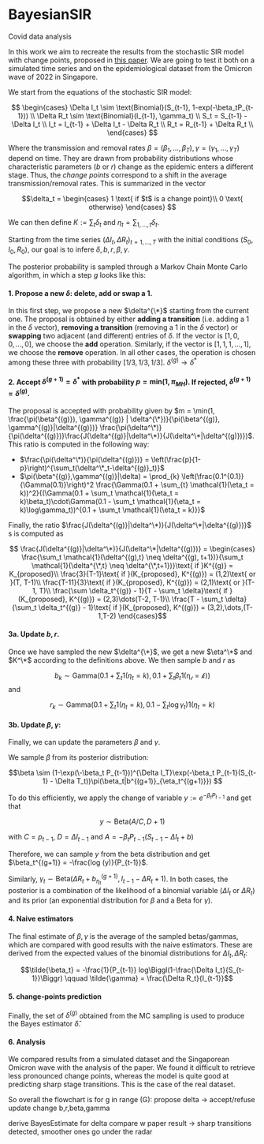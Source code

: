 # BayesianSIR
Covid data analysis

<!-- ![plot](./figures/SIR.png) -->

In this work we aim to recreate the results from the stochastic SIR model with change points, proposed in [this paper](https://www.nature.com/articles/s41598-022-25473-y#MOESM1). We are going to test it both on a simulated time series and on the epidemiological dataset from the Omicron wave of 2022 in Singapore. 

We start from the equations of the stochastic SIR model:

$$
\begin{cases}  \Delta I_t \sim \text{Binomial}(S_{t-1}, 1-exp(-\beta_tP_{t-1})) \\
  \Delta R_t \sim \text{Binomial}(I_{t-1}, \gamma_t) \\
  S_t = S_{t-1} - \Delta I_t \\
  I_t = I_{t-1} + \Delta I_t - \Delta R_t \\
  R_t = R_{t-1} + \Delta R_t \\
\end{cases}
$$

Where the transmission and removal rates $\beta = (\beta_1, ..., \beta_T), \gamma = (\gamma_1, ..., \gamma_T)$ depend on time. 
They are drawn from probability distributions whose characteristic parameters ($b$ or $r$) change as the epidemic enters a different stage. Thus, the *change points* correspond to a shift in the average transmission/removal rates. This is summarized in the vector 

$$\delta_t = 
\begin{cases}
1 \text{ if $t$ is a change point}\\
0 \text{ otherwise}
\end{cases} $$

We can then define $K:=\sum_t \delta_t$ and $\eta_t = \sum_{1, \dots, t}\delta_t$.

Starting from the time series $(\Delta I_t, \Delta R_t)_{t=1,...,T}$ with the initial conditions $(S_0,I_0,R_0)$, our goal is to infere $\delta, b,r, \beta, \gamma$.

The posterior probability is sampled through a Markov Chain Monte Carlo algorithm, in which a step $g$ looks like this:

#### 1. Propose a new $\delta$: delete, add or swap a $1$.
  In this first step, we propose a new $\delta^{\*}$ starting from the current one. The proposal is obtained by either **adding a transition** (i.e. adding a 1 in the $\delta$ vector), **removing a transition** (removing a 1 in the $\delta$ vector) or **swapping** two adjacent (and different) entries of $\delta$. If the vector is $[1, 0, 0, \dots, 0]$, we choose the **add** operation. Similarly, if the vector is $[1,1,1,\dots, 1]$, we choose the **remove** operation. In all other cases, the operation is chosen among these three with probability $[1/3, 1/3, 1/3]$.
  $\delta^{(g)} \rightarrow \delta^*$

#### 2. Accept $\delta^{(g+1)} = \delta^*$ with probability $p = \text{min}(1,\pi_{MH})$. If rejected, $\delta^{(g+1)} = \delta^{(g)}$. 
  The proposal is accepted with probability given by $m = \min(1, \frac{\pi(\beta^{(g)}), \gamma^{(g)} | \delta^{\*})}{\pi(\beta^{(g)}, \gamma^{(g)}|\delta^{(g)})} \frac{\pi(\delta^\*)}{\pi(\delta^{(g)})}\frac{J(\delta^{(g)}|\delta^\*)}{J(\delta^\*|\delta^{(g)})})$. This ratio is computed in the following way:
   - $\frac{\pi(\delta^\*)}{\pi(\delta^{(g)})} = \left(\frac{p}{1-p}\right)^{\sum_t(\delta^\*_t-\delta^{(g)}_t)}$
   - $\pi(\beta^{(g)},\gamma^{(g)}|\delta) = \prod_{k} \left(\frac{0.1^{0.1}}{\Gamma(0.1)}\right)^2 \frac{\Gamma(0.1 + \sum_{t} \mathcal{1}(\eta_t = k))^2}{(\Gamma(0.1 + \sum_t \mathcal{1}(\eta_t = k)\beta_t)\cdot\Gamma(0.1 - \sum_t \mathcal{1}(\eta_t = k)\log\gamma_t))^{0.1 + \sum_t \mathcal{1}(\eta_t = k)}}$

Finally, the ratio $\frac{J(\delta^{(g)}|\delta^\*)}{J(\delta^\*|\delta^{(g)})}$ s is computed as

$$ \frac{J(\delta^{(g)}|\delta^\*)}{J(\delta^\*|\delta^{(g)})} = \begin{cases}
\frac{\sum_t \mathcal{1}(\delta^{(g),t} \neq \delta^{(g), t+1})}{\sum_t \mathcal{1}(\delta^{\*,t} \neq \delta^{\*,t+1})}\text{ if }K^{(g)} = K_{proposed}\\
\frac{3}{T-1}\text{ if }(K_{proposed}, K^{(g)}) = (1,2)\text{ or }(T, T-1)\\
\frac{T-11}{3}\text{ if }(K_{proposed}, K^{(g)}) = (2,1)\text{ or }(T-1, T)\\
\frac{\sum \delta_t^{(g)} - 1}{T - \sum_t \delta}\text{ if }(K_{proposed}, K^{(g)}) = (2,3)\dots(T-2, T-1)\\
\frac{T - \sum_t \delta}{\sum_t \delta_t^{(g)} - 1}\text{ if }(K_{proposed}, K^{(g)}) = (3,2),\dots,(T-1,T-2)
   \end{cases}$$
   <!-- pi_MH = TODO  this formula is probably not correct, since our delta estimator cannot predict non-drastic change points-->   
#### 3a. Update $b,r$.
Once we have sampled the new $\delta^{\*}$, we get a new $\eta^\*$ and $K^\*$ according to the definitions above. We then sample $b$ and $r$ as 

$$b_k \sim\text{Gamma}(0.1 + \sum_{t} \mathcal{1}(\eta_t = k), 0.1 + \sum_t \beta_t \mathcal{1(\eta_t = k)})$$
and

$$r_k \sim\text{Gamma}(0.1 + \sum_{t}\mathcal{1}(\eta_t = k), 0.1 - \sum_t \log{\gamma_t})\mathcal{1}(\eta_t = k)$$
   <!-- b,r ~ some Gamma function -->
#### 3b. Update $\beta, \gamma$:
   Finally, we can update the parameters $\beta$ and $\gamma$. 

   We sample $\beta$ from its posterior distribution:

  $$\beta \sim (1-\exp(\-\beta_t P_{t-1}))^{\Delta I_T}\exp(-\beta_t P_{t-1}(S_{t-1} - \Delta T_t))\pi(\beta_t|b^{(g+1)}_{\eta_t^{(g+1)}}) $$

  To do this efficiently, we apply the change of variable $y := e^{-\beta_t P_{t-1} }$ and get that 

  $$y \sim \text{Beta}(A/C, D+1)$$

  with $C = p_{t-1}$, $D = \Delta I_{t-1}$ and $A = -\beta_t P_{t-1}(S_{t-1} -\Delta I_t + b)$
  
<!-- $$ y \sim Beta(\Delta I_t + 1, S_{t-1} - \Delta I_t - \frac{b^{(g+1)}_{\eta_t^{(g+1)}}}{P_{t-1}} + 1) $$  then $\beta_t^{(g+1)} = -\frac{log (y)}{P_{t-1}}$ and similarly, -->
Therefore, we can sample $y$ from the beta distribution and get $\beta_t^{(g+1)} = -\frac{log (y)}{P_{t-1}}$.

Similarly, 
$\gamma_t \sim \text{Beta}(\Delta R_t+b_{\eta_t}^{(g+1)}, I_{t-1}-\Delta R_t+1)$. 
In both cases, the posterior is a combination of the likelihood of a binomial variable ($\Delta I_t$ or $\Delta R_t$) and its prior (an exponential distribution for $\beta$ and a Beta for $\gamma$).

#### 4. Naive estimators
The final estimate of $\beta, \gamma$ is the average of the sampled betas/gammas, which are compared with good results with the naive estimators. These are derived from the expected values of the binomial distributions for $\Delta I_t, \Delta R_t$:
<!-- beta-tilde is wrong in the paper! -->
```math 
\tilde{\beta_t} = -\frac{1}{P_{t-1}} log\Biggl(1-\frac{\Delta I_t}{S_{t-1}}\Biggr)
\qquad \tilde{\gamma} = \frac{\Delta R_t}{I_{t-1}}
```

#### 5. change-points prediction 
Finally, the set of $\delta^{(g)}$ obtained from the MC sampling is used to produce the Bayes estimator $\hat{\delta}$.

#### 6. Analysis
We compared results from a simulated dataset and the Singaporean Omicron wave with the analysis of the paper.
We found it difficult to retrieve less pronounced change points, whereas the model is quite good at predicting sharp stage transitions. This is the case of the real dataset. 

So overall the flowchart is 
  for g in range (G): <!-- after burnin, include thinning -->
    propose delta -> accept/refuse
    update change b,r,beta,gamma

  derive BayesEstimate for delta
  compare w paper result
    -> sharp transitions detected, smoother ones go under the radar
    




